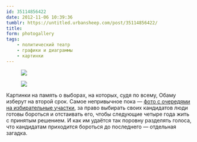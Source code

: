 ```yaml
---
id: 35114856422
date: 2012-11-06 10:39:36
tumblr: https://untitled.urbansheep.com/post/35114856422/
title:
form: photogallery
tags:
    - политический театр
    - графики и диаграммы
    - картинки
---
```


<div class="gallery">
<figure>
<img src="../media/35114856422_1.png" loading="lazy" />
</figure>
<figure>
<img src="../media/35114856422_2.png" loading="lazy" />
</figure>
</div>

<p>Картинки на память о выборах, на которых, судя по всему, Обаму изберут на второй срок. Самое непривычное пока — <a href="http://www.theatlantic.com/politics/archive/2012/11/no-one-in-america-should-have-to-wait-7-hours-to-vote/264506/">фото с очередями на избирательные участки</a>, за право выбирать своих кандидатов люди готовы бороться и отстаивать его, чтобы следующие четыре года жить с принятым решением. И как им удаётся так поровну разделять голоса, что кандидатам приходится бороться до последнего — отдельная загадка.</p>
